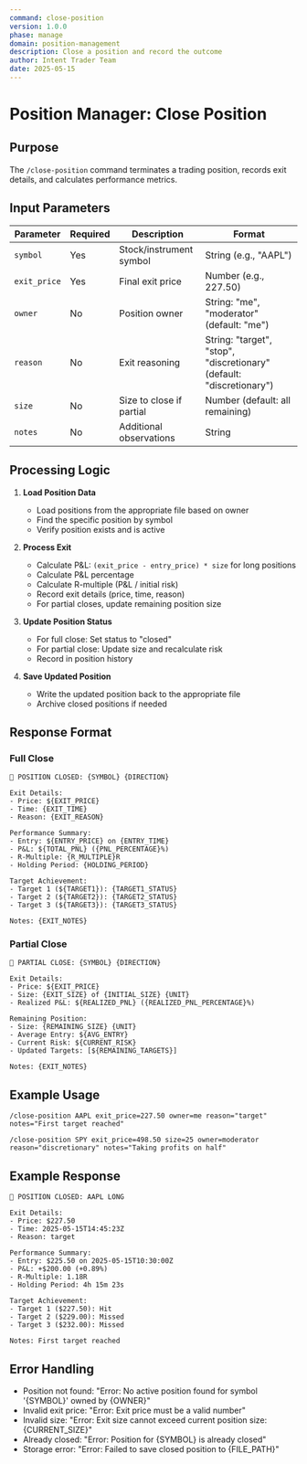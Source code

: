 ```yaml
---
command: close-position
version: 1.0.0
phase: manage
domain: position-management
description: Close a position and record the outcome
author: Intent Trader Team
date: 2025-05-15
---
```


# Position Manager: Close Position

## Purpose
The `/close-position` command terminates a trading position, records exit details, and calculates performance metrics.

## Input Parameters

| Parameter | Required | Description | Format |
|-----------|----------|-------------|--------|
| `symbol` | Yes | Stock/instrument symbol | String (e.g., "AAPL") |
| `exit_price` | Yes | Final exit price | Number (e.g., 227.50) |
| `owner` | No | Position owner | String: "me", "moderator" (default: "me") |
| `reason` | No | Exit reasoning | String: "target", "stop", "discretionary" (default: "discretionary") |
| `size` | No | Size to close if partial | Number (default: all remaining) |
| `notes` | No | Additional observations | String |

## Processing Logic

1. **Load Position Data**
   - Load positions from the appropriate file based on owner
   - Find the specific position by symbol
   - Verify position exists and is active

2. **Process Exit**
   - Calculate P&L: `(exit_price - entry_price) * size` for long positions
   - Calculate P&L percentage
   - Calculate R-multiple (P&L / initial risk)
   - Record exit details (price, time, reason)
   - For partial closes, update remaining position size

3. **Update Position Status**
   - For full close: Set status to "closed"
   - For partial close: Update size and recalculate risk
   - Record in position history

4. **Save Updated Position**
   - Write the updated position back to the appropriate file
   - Archive closed positions if needed

## Response Format

### Full Close

```
🏁 POSITION CLOSED: {SYMBOL} {DIRECTION}

Exit Details:
- Price: ${EXIT_PRICE}
- Time: {EXIT_TIME}
- Reason: {EXIT_REASON}

Performance Summary:
- Entry: ${ENTRY_PRICE} on {ENTRY_TIME}
- P&L: ${TOTAL_PNL} ({PNL_PERCENTAGE}%)
- R-Multiple: {R_MULTIPLE}R
- Holding Period: {HOLDING_PERIOD}

Target Achievement:
- Target 1 (${TARGET1}): {TARGET1_STATUS}
- Target 2 (${TARGET2}): {TARGET2_STATUS}
- Target 3 (${TARGET3}): {TARGET3_STATUS}

Notes: {EXIT_NOTES}
```

### Partial Close

```
🔄 PARTIAL CLOSE: {SYMBOL} {DIRECTION}

Exit Details:
- Price: ${EXIT_PRICE}
- Size: {EXIT_SIZE} of {INITIAL_SIZE} {UNIT}
- Realized P&L: ${REALIZED_PNL} ({REALIZED_PNL_PERCENTAGE}%)

Remaining Position:
- Size: {REMAINING_SIZE} {UNIT}
- Average Entry: ${AVG_ENTRY}
- Current Risk: ${CURRENT_RISK}
- Updated Targets: [${REMAINING_TARGETS}]

Notes: {EXIT_NOTES}
```

## Example Usage

```
/close-position AAPL exit_price=227.50 owner=me reason="target" notes="First target reached"
```

```
/close-position SPY exit_price=498.50 size=25 owner=moderator reason="discretionary" notes="Taking profits on half"
```

## Example Response

```
🏁 POSITION CLOSED: AAPL LONG

Exit Details:
- Price: $227.50
- Time: 2025-05-15T14:45:23Z
- Reason: target

Performance Summary:
- Entry: $225.50 on 2025-05-15T10:30:00Z
- P&L: +$200.00 (+0.89%)
- R-Multiple: 1.18R
- Holding Period: 4h 15m 23s

Target Achievement:
- Target 1 ($227.50): Hit
- Target 2 ($229.00): Missed
- Target 3 ($232.00): Missed

Notes: First target reached
```

## Error Handling

- Position not found: "Error: No active position found for symbol '{SYMBOL}' owned by {OWNER}"
- Invalid exit price: "Error: Exit price must be a valid number"
- Invalid size: "Error: Exit size cannot exceed current position size: {CURRENT_SIZE}"
- Already closed: "Error: Position for {SYMBOL} is already closed"
- Storage error: "Error: Failed to save closed position to {FILE_PATH}"
